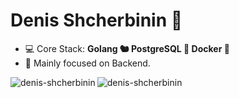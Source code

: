 <h1 align="left">Denis Shcherbinin 👋</h1>

- 💻 Core Stack: **Golang 🐿
                   PostgreSQL 🐘 
                   Docker 🐳**
- 🎯 Mainly focused on Backend.

<img align="left" src="https://github-readme-stats.vercel.app/api?username=denis-shcherbinin&show_icons=true&hide_title=true" alt="denis-shcherbinin"/>
<img align="left" src="https://github-readme-stats.vercel.app/api/top-langs/?username=denis-shcherbinin&layout=compact&langs_count=10" alt="denis-shcherbinin"/>
